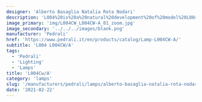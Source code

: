 ```yaml
---
designer: 'Alberto Basaglia Natalia Rota Nodari'
description: 'L004%20is%20a%20natural%20development%20of%20model%20L004.%20The%20outer%20diffuser%20vanishes%20showing%20the%20sinous%20outlines%20of%20the%20inner%20diffuser.%20Suspension%20lamp%20with%20injection%20moulded%20polycarbonate%20diffuser%20%D8%20520mm.%20The%20lenght%20of%20the%20cable%20can%20be%203000%2C%206000%2C%208000%20mm%20with%202%2C%204%2C%205%20cable%20clamps.'
image_primary: 'img/L004CW_L004CW-A_01_zoom.jpg'
image_secondary: '../../../images/blank.png'
manufacturer: 'Pedrali'
href: 'https://www.pedrali.it/en/products/catalog/Lamp-L004CW-A/'
subtitle: 'L004 L004CW/A'
tags:
  - 'Pedrali'
  - 'Lighting'
  - 'Lamps'
title: 'L004Cw/A'
category: 'lamps'
slug: '/manufacturers/pedrali/lamps/alberto-basaglia-natalia-rota-nodari-l-004-cw-a'
date: '2021-02-22'
---
```

